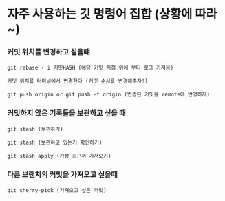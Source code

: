 # 자주 사용하는 깃 명령어 집합 (상황에 따라~)

### 커밋 위치를 변경하고 싶을떄
```
git rebase - i 커밋HASH (해당 커밋 지점 위에 부터 로그 가져옴)

커밋 위치를 터미널에서 변경한다 (커밋 순서를 변경해주자!)

git push origin or git push -f origin (변경된 커밋을 remote에 반영하자)
```

### 커밋하지 않은 기록들을 보관하고 싶을 때
```
git stash (보관하기)

git stash (보관하고 있는거 확인하기)

git stash apply (가장 최근꺼 가져오기)
```

### 다른 브랜치의 커밋을 가져오고 싶을때
```
git cherry-pick (가져오고 싶은 커밋)
```
